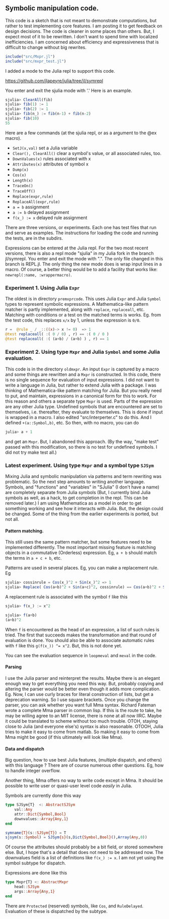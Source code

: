 ## Symbolic manipulation code.

This code is a sketch that is not meant to demonstrate computations,
but rather to test implementing core features.  I am posting it to get
feedback on design decisions. The code is cleaner in some places than
others. But, I expect most of it to be rewritten. I don't want to
spend time with localized inefficiencies. I am concerned about
efficiency and expressiveness that is difficult to change without big
rewrites.

```julia
include("src/Mxpr.jl")
include("src/mxpr_test.jl")
```

I added a mode to the Julia repl to support this code.

https://github.com/jlapeyre/julia/tree/jl/symrepl

You enter and exit the sjulia mode with '.'
Here is an example.

```julia
sjulia> ClearAll(fib)
sjulia> fib(1) := 1
sjulia> fib(2) := 1
sjulia> fib(n_) := fib(n-1) + fib(n-2)
sjulia> fib(10)
55
```

Here are a few commands (at the sjulia repl, or as a argument to the @ex macro).

* `SetJ(x,val)` set a Julia variable
* `Clear(), ClearAll()` clear a symbol's value, or all associated rules, too.
* `DownValues(x)` rules associated with x
* `Attributes(x)` attributes of symbol x
* `Dump(x)`
* `Cos(x)`
* `Length(x)`
* `TraceOn()`
* `TraceOff()`
* `Replace(expr,rule)`
* `ReplaceAll(expr,rule)`
* `a = b` assignment
* `a := b` delayed assignment
* `f(x_) := x` delayed rule assignment

There are three versions, or experiments. Each one has test files
that run and serve as examples. The instructions for loading
the code and running the tests,  are in the subdirs.

Expressions can be entered at the Julia repl. For the two most recent
versions, there is also a repl mode "sjulia" in my Julia fork in the branch
jl/symrepl.  You enter and exit the mode with ".". The only file
changed in this branch is REPL.jl. The only thing the new mode does is
wrap input lines in a macro. Of course, a better thing would be to
add a facility that works like: `newrepl(:name, :wrappermacro)`.

### Experiment 1. Using Julia `Expr`

The oldest is in directory `premxprcode`. This uses Julia `Expr` and
Julia `Symbol` types to represent symbolic expressions. A
Mathematica-like pattern matcher is partly implemented, along with
`replace`, `replaceall`, etc.  Matching with conditions or a test on
the matched terms is works.  Eg. from the test code, this replaces
`x/x` by 1, unless the expression is `0/0`.

```julia
r =  @rule _ / _::((x)-> x != 0)  => 1
@test replaceall( :( 0 / 0) , r) == :( 0 / 0 )
@test replaceall( :( (a+b) / (a+b) ) , r) == 1
```

### Experiment 2. Using type `Mxpr` and Julia `Symbol` and some Julia evaluation.

This code is in the directory `oldmxpr`. An input `Expr` is captured
by a macro and some things are rewritten and a `Mxpr` is constructed.
In this code, there is no single sequence for evaluation of input
expressions. I did not want to write a language in Julia, but
rather to extend Julia with a package. I was thinking of
Mathematica-like pattern matching for Julia. But you really need
to put, and maintain, expressions in a canonical form for this to work.
For this reason and others a separate type `Mxpr` is used. Parts of
the expression are any other Julia type. Undefined symbols that are
encountered are set to themselves, i.e. thereafter, they evaluate
to themselves. This is done if input is wrapped in a macro.
I also edited "src/interperter.c" to do this. And I defined
`+(a::Symbol,b)`, etc. So then, with no macro, you can do

```julia
julia> a + 1
```

and get an `Mxpr`. But, I abandoned this approach. (By the way, "make test"
passed with this modification, so there is no test for undefined symbols.
I did not try make test all.)

### Latest experiment. Using type `Mxpr` and a symbol type `SJSym`

Mixing Julia and symbolic manipulation via patterns and term rewriting was problematic.
So the next step amounts to writing another language. Symbols, and "functions" and
"variables" in "SJulia" (I don't have a name) are completely separate
from Julia symbols (But, I currently bind Julia symbols as well, as a hack, to get completion
in the repl. This can be removed later.)  I am using Mathematica as a model in order to
get something working and see how it interacts with Julia. But, the design could be
changed. Some of the thing from the earlier experiments is ported, but not all.

#### Pattern matching.

This still uses the same pattern matcher, but some features need to be implemented differently.
The most important missing feature is matching objects in a commutative (Orderless) expression.
Eg, `a + b` should match the terms in `a + c + b`, etc.

Patterns are used in several places. Eg, you can make a replacement rule. Eg

```julia
sjulia> cossinrule = Cos(x_)^2 + Sin(x_)^2 => 1
sjulia> Replace( Cos(a+b)^2 + Sin(a+c)^2, cossinrule) == Cos(a+b)^2 + Sin(a+c)^2
```

A replacement rule is associated with the symbol `f` like this

```julia
sjulia> f(x_) := x^2

sjulia> f(a+b)
(a+b)^2
```

When `f` is encountered as the head of an expression, a list of such rules is
tried. The first that succeeds makes the transformation and that round of evaluation
is done. You should also be able to  associate automatic rules with `f` like this
`g(f(x_)) ^= x^2`. But, this is not done yet.

You can see the evaluation sequence in `loopmeval` and `meval` in the code.

#### Parsing

I use the Julia parser and reinterpret the results. Maybe there is an elegant enough
way to get everything you need this way. But, probably copying and altering the
parser would be better even though it adds more complication. Eg. Now, I can use curly
braces for literal construction of lists, but get a deprecation warning. So I use
square brackets. Once you change the parser, you can ask whether you want full Mma
syntax. Richard Fateman wrote a complete Mma parser in common lisp. If this
is the route to take, he may be willing agree to an MIT license, there is none at
all now IIRC. Maybe it could be translated to scheme without too much trouble.
OTOH, staying close to Julia (and everyone else's) syntax is also reasonable.
OTOOH, Julia tries to make it easy to come from matlab. So making it easy to
come from Mma might be good (if this ultimately will look like Mma).

#### Data and dispatch

Big question, how to use best Julia features, (multiple dispatch, and
others) with this language ? There are of course numerous other
questions.  Eg, how to handle integer overflow.

Another thing, Mma offers no way to write code except in Mma. It
should be possible to write user or quasi-user level code *easily* in
Julia.

Symbols are currently done this way

```julia
type SJSym{T}  <: AbstractSJSym
    val::Any
    attr::Dict{Symbol,Bool}
    downvalues::Array{Any,1}
end

symname{T}(s::SJSym{T}) = T
sjsym(s::Symbol) = SJSym{s}(s,Dict{Symbol,Bool}(),Array(Any,0))
```

Of course the attributes should probably be a bit field, or stored somewhere
else. But, I hope that's a detail that does not need to be addressed now.
The downvalues field is a list of definitions like `f(x_) := x`. I am not
yet using the symbol subtype for dispatch.

Expressions are done like this

```julia
type Mxpr{T} <: AbstractMxpr
    head::SJSym
    args::Array{Any,1}
end
```

There are `Protected` (reserved) symbols, like `Cos`,
and `RuleDelayed`. Evaluation of these is dispatched by the subtype.

<!--  LocalWords:  julia src sjulia repl ClearAll SetJ DownValues jl
 -->
<!--  LocalWords:  TraceOn TraceOff expr ReplaceAll subdirs symrepl
 -->
<!--  LocalWords:  newrepl wrappermacro premxprcode Mathematica Eg
 -->
<!--  LocalWords:  matcher replaceall Mxpr oldmxpr SJSym SJulia meval
 -->
<!--  LocalWords:  canonicalizer Orderless cossinrule loopmeval Mma
 -->
<!--  LocalWords:  Fateman IIRC OTOOH else's matlab AbstractSJSym
 -->
<!--  LocalWords:  Bool symname sjsym downvalues subtype AbstractMxpr
 -->
<!--  LocalWords:  RuleDelayed
 -->
